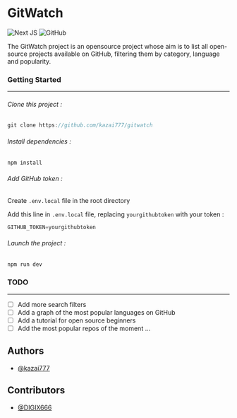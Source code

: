 # GitWatch

![Next JS](https://img.shields.io/badge/Next-black?style=for-the-badge&logo=next.js&logoColor=white) ![GitHub](https://img.shields.io/badge/github-%23121011.svg?style=for-the-badge&logo=github&logoColor=white)

The GitWatch project is an opensource project whose aim is to list all open-source projects available on GitHub, filtering them by category, language and popularity.


### Getting Started
---
###### *Clone this project :*

```go
git clone https://github.com/kazai777/gitwatch
```

###### *Install dependencies :*

```go
npm install
```

###### *Add GitHub token :*

Create `.env.local` file in the root directory

Add this line in `.env.local` file, replacing `yourgithubtoken` with your token :

```go
GITHUB_TOKEN=yourgithubtoken
```

###### *Launch the project :*

```go
npm run dev
```

### TODO
---

- [ ] Add more search filters
- [ ] Add a graph of the most popular languages on GitHub
- [ ] Add a tutorial for open source beginners
- [ ] Add the most popular repos of the moment
...

## Authors

- [@kazai777](https://www.github.com/kazai777)

## Contributors

- [@DIGIX666](https://www.github.com/DIGIX666)
